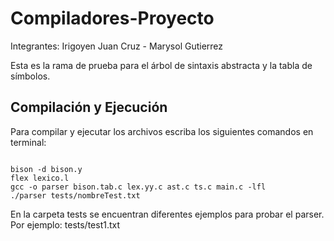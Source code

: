# Compiladores-Proyecto

Integrantes: Irigoyen Juan Cruz - Marysol Gutierrez

Esta es la rama de prueba para el árbol de sintaxis abstracta y la tabla de símbolos.

## Compilación y Ejecución

Para compilar y ejecutar los archivos escriba los siguientes comandos en terminal:

```

bison -d bison.y
flex lexico.l
gcc -o parser bison.tab.c lex.yy.c ast.c ts.c main.c -lfl
./parser tests/nombreTest.txt

```

En la carpeta tests se encuentran diferentes ejemplos para probar el parser. Por ejemplo: tests/test1.txt
